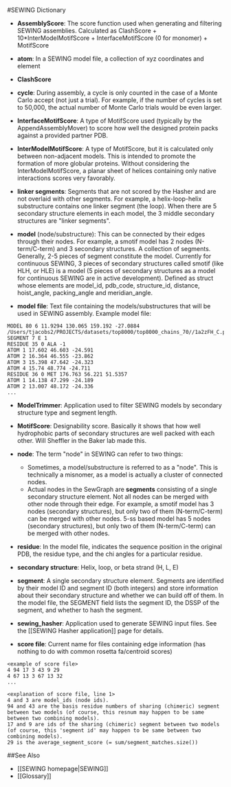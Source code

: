 #SEWING Dictionary
* **AssemblyScore**: The score function used when generating and filtering SEWING assemblies. Calculated as ClashScore + 10*InterModelMotifScore + InterfaceMotifScore (0 for monomer) + MotifScore

* **atom**: In a SEWING model file, a collection of xyz coordinates and element

* **ClashScore**

* **cycle**: During assembly, a cycle is only counted in the case of a Monte Carlo accept (not just a trial). For example, if the number of cycles is set to 50,000, the actual number of Monte Carlo trials would be even larger.

* **InterfaceMotifScore**:  A type of MotifScore used (typically by the AppendAssemblyMover) to score how well the designed protein packs against a provided partner PDB.

* **InterModelMotifScore**: A type of MotifScore, but it is calculated only between non-adjacent models. This is intended to promote the formation of more globular proteins. Without considering the InterModelMotifScore, a planar sheet of helices containing only native interactions scores very favorably.

* **linker segments**: Segments that are not scored by the Hasher and are not overlaid with other segments. For example, a helix-loop-helix substructure contains one linker segment (the loop). When there are 5 secondary structure elements in each model, the 3 middle secondary structures are "linker segments".

* **model** (node/substructure): This can be connected by their edges through their nodes. For example, a smotif model has 2 nodes (N-term/C-term) and 3 secondary structures. A collection of segments. Generally, 2-5 pieces of segment constitute the model. Currently for continuous SEWING, 3 pieces of secondary structures called smotif (like HLH, or HLE) is a model (5 pieces of secondary structures as a model for continuous SEWING are in active development). Defined as struct whose elements are model_id, pdb_code, structure_id, distance, hoist_angle, packing_angle and meridian_angle. 

* **model file**: Text file containing the models/substructures that will be used in SEWING assembly.
Example model file:
```
MODEL 80 6 11.9294 130.065 159.192 -27.0884 /Users/tjacobs2/PROJECTS/datasets/top8000/top8000_chains_70//1a2zFH_C.pdb
SEGMENT 7 E 1
RESIDUE 35 0 ALA -1
ATOM 1 17.602 46.603 -24.591
ATOM 2 16.364 46.555 -23.862
ATOM 3 15.398 47.642 -24.323
ATOM 4 15.74 48.774 -24.711
RESIDUE 36 0 MET 176.763 56.221 51.5357
ATOM 1 14.138 47.299 -24.189
ATOM 2 13.007 48.172 -24.336
...
```

* **ModelTrimmer**: Application used to filter SEWING models by secondary structure type and segment length.
* **MotifScore**: Designability score. Basically it shows that how well hydrophobic parts of secondary structures are well packed with each other. Will Sheffler in the Baker lab made this.

* **node**: The term "node" in SEWING can refer to two things:
  - Sometimes, a model/substructure is referred to as a "node". This is technically a misnomer, as a model is actually a cluster of connected nodes.
  - Actual nodes in the SewGraph are **segments** consisting of a single secondary structure element. Not all nodes can be merged with other node through their edge. For example, a smotif model has 3 nodes (secondary structures), but only two of them (N-term/C-term) can be merged with other nodes. 5-ss based model has 5 nodes (secondary structures), but only two of them (N-term/C-term) can be merged with other nodes.



* **residue**: In the model file, indicates the sequence position in the original PDB, the residue type, and the chi angles for a particular residue.

* **secondary structure**: Helix, loop, or beta strand (H, L, E)

* **segment**: A single secondary structure element. Segments are identified by their model ID and segment ID (both integers) and store information about their secondary structure and whether we can build off of them. 
In the model file, the SEGMENT field lists the segment ID, the DSSP of the segment, and whether to hash the segment.

* **sewing_hasher**: Application used to generate SEWING input files. See the [[SEWING Hasher application]] page for details.

* **score file**: Current name for files containing edge information (has nothing to do with common rosetta fa/centroid scores)
``` 
<example of score file>
4 94 17 3 43 9 29
4 67 13 3 67 13 32
...

<explanation of score file, line 1>
4 and 3 are model_ids (node ids).
94 and 43 are the basis residue numbers of sharing (chimeric) segment between two models (of course, this resnum may happen to be same between two combining models).
17 and 9 are ids of the sharing (chimeric) segment between two models (of course, this 'segment id' may happen to be same between two combining models).
29 is the average_segment_score (= sum/segment_matches.size())
```


##See Also
* [[SEWING homepage|SEWING]]
* [[Glossary]]